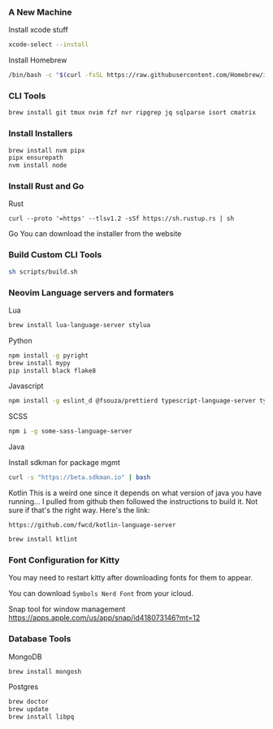 
### A New Machine
Install xcode stuff
```sh
xcode-select --install
```

Install Homebrew
```sh
/bin/bash -c "$(curl -fsSL https://raw.githubusercontent.com/Homebrew/install/master/install.sh)"
```

### CLI Tools
```sh
brew install git tmux nvim fzf nvr ripgrep jq sqlparse isort cmatrix
```

### Install Installers
```sh
brew install nvm pipx
pipx ensurepath
nvm install node
```

### Install Rust and Go

Rust
```
curl --proto '=https' --tlsv1.2 -sSf https://sh.rustup.rs | sh
```

Go
You can download the installer from the website

### Build Custom CLI Tools
```sh
sh scripts/build.sh
```

### Neovim Language servers and formaters

Lua
```sh
brew install lua-language-server stylua
```

Python
```sh
npm install -g pyright
brew install mypy
pip install black flake8
```

Javascript
```sh
npm install -g eslint_d @fsouza/prettierd typescript-language-server typescript vscode-langservers-extracted
```

SCSS
```sh
npm i -g some-sass-language-server
```

Java

Install sdkman for package mgmt
```sh
curl -s "https://beta.sdkman.io" | bash
```

Kotlin
This is a weird one since it depends on what version of java you have running... I pulled from github
then followed the instructions to build it. Not sure if that's the right way. Here's the link:
```
https://github.com/fwcd/kotlin-language-server
```

```sh
brew install ktlint
```


### Font Configuration for Kitty
You may need to restart kitty after downloading fonts for them to appear.

You can download `Symbols Nerd Font` from your icloud.



Snap tool for window management
https://apps.apple.com/us/app/snap/id418073146?mt=12


### Database Tools

MongoDB
```sh
brew install mongosh
```

Postgres
```sh
brew doctor
brew update
brew install libpq
```
